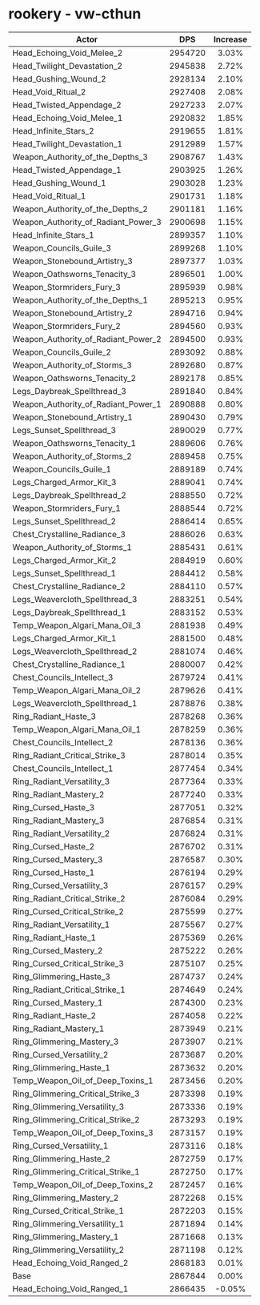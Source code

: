 # rookery - vw-cthun
| Actor | DPS | Increase |
|---|:---:|:---:|
|Head_Echoing_Void_Melee_2|2954720|3.03%|
|Head_Twilight_Devastation_2|2945838|2.72%|
|Head_Gushing_Wound_2|2928134|2.10%|
|Head_Void_Ritual_2|2927408|2.08%|
|Head_Twisted_Appendage_2|2927233|2.07%|
|Head_Echoing_Void_Melee_1|2920832|1.85%|
|Head_Infinite_Stars_2|2919655|1.81%|
|Head_Twilight_Devastation_1|2912989|1.57%|
|Weapon_Authority_of_the_Depths_3|2908767|1.43%|
|Head_Twisted_Appendage_1|2903925|1.26%|
|Head_Gushing_Wound_1|2903028|1.23%|
|Head_Void_Ritual_1|2901731|1.18%|
|Weapon_Authority_of_the_Depths_2|2901181|1.16%|
|Weapon_Authority_of_Radiant_Power_3|2900698|1.15%|
|Head_Infinite_Stars_1|2899357|1.10%|
|Weapon_Councils_Guile_3|2899268|1.10%|
|Weapon_Stonebound_Artistry_3|2897377|1.03%|
|Weapon_Oathsworns_Tenacity_3|2896501|1.00%|
|Weapon_Stormriders_Fury_3|2895939|0.98%|
|Weapon_Authority_of_the_Depths_1|2895213|0.95%|
|Weapon_Stonebound_Artistry_2|2894716|0.94%|
|Weapon_Stormriders_Fury_2|2894560|0.93%|
|Weapon_Authority_of_Radiant_Power_2|2894500|0.93%|
|Weapon_Councils_Guile_2|2893092|0.88%|
|Weapon_Authority_of_Storms_3|2892680|0.87%|
|Weapon_Oathsworns_Tenacity_2|2892178|0.85%|
|Legs_Daybreak_Spellthread_3|2891840|0.84%|
|Weapon_Authority_of_Radiant_Power_1|2890888|0.80%|
|Weapon_Stonebound_Artistry_1|2890430|0.79%|
|Legs_Sunset_Spellthread_3|2890029|0.77%|
|Weapon_Oathsworns_Tenacity_1|2889606|0.76%|
|Weapon_Authority_of_Storms_2|2889458|0.75%|
|Weapon_Councils_Guile_1|2889189|0.74%|
|Legs_Charged_Armor_Kit_3|2889041|0.74%|
|Legs_Daybreak_Spellthread_2|2888550|0.72%|
|Weapon_Stormriders_Fury_1|2888544|0.72%|
|Legs_Sunset_Spellthread_2|2886414|0.65%|
|Chest_Crystalline_Radiance_3|2886026|0.63%|
|Weapon_Authority_of_Storms_1|2885431|0.61%|
|Legs_Charged_Armor_Kit_2|2884919|0.60%|
|Legs_Sunset_Spellthread_1|2884412|0.58%|
|Chest_Crystalline_Radiance_2|2884110|0.57%|
|Legs_Weavercloth_Spellthread_3|2883251|0.54%|
|Legs_Daybreak_Spellthread_1|2883152|0.53%|
|Temp_Weapon_Algari_Mana_Oil_3|2881938|0.49%|
|Legs_Charged_Armor_Kit_1|2881500|0.48%|
|Legs_Weavercloth_Spellthread_2|2881074|0.46%|
|Chest_Crystalline_Radiance_1|2880007|0.42%|
|Chest_Councils_Intellect_3|2879724|0.41%|
|Temp_Weapon_Algari_Mana_Oil_2|2879626|0.41%|
|Legs_Weavercloth_Spellthread_1|2878876|0.38%|
|Ring_Radiant_Haste_3|2878268|0.36%|
|Temp_Weapon_Algari_Mana_Oil_1|2878259|0.36%|
|Chest_Councils_Intellect_2|2878136|0.36%|
|Ring_Radiant_Critical_Strike_3|2878014|0.35%|
|Chest_Councils_Intellect_1|2877454|0.34%|
|Ring_Radiant_Versatility_3|2877364|0.33%|
|Ring_Radiant_Mastery_2|2877240|0.33%|
|Ring_Cursed_Haste_3|2877051|0.32%|
|Ring_Radiant_Mastery_3|2876854|0.31%|
|Ring_Radiant_Versatility_2|2876824|0.31%|
|Ring_Cursed_Haste_2|2876702|0.31%|
|Ring_Cursed_Mastery_3|2876587|0.30%|
|Ring_Cursed_Haste_1|2876194|0.29%|
|Ring_Cursed_Versatility_3|2876157|0.29%|
|Ring_Radiant_Critical_Strike_2|2876084|0.29%|
|Ring_Cursed_Critical_Strike_2|2875599|0.27%|
|Ring_Radiant_Versatility_1|2875567|0.27%|
|Ring_Radiant_Haste_1|2875369|0.26%|
|Ring_Cursed_Mastery_2|2875222|0.26%|
|Ring_Cursed_Critical_Strike_3|2875107|0.25%|
|Ring_Glimmering_Haste_3|2874737|0.24%|
|Ring_Radiant_Critical_Strike_1|2874649|0.24%|
|Ring_Cursed_Mastery_1|2874300|0.23%|
|Ring_Radiant_Haste_2|2874058|0.22%|
|Ring_Radiant_Mastery_1|2873949|0.21%|
|Ring_Glimmering_Mastery_3|2873907|0.21%|
|Ring_Cursed_Versatility_2|2873687|0.20%|
|Ring_Glimmering_Haste_1|2873632|0.20%|
|Temp_Weapon_Oil_of_Deep_Toxins_1|2873456|0.20%|
|Ring_Glimmering_Critical_Strike_3|2873398|0.19%|
|Ring_Glimmering_Versatility_3|2873336|0.19%|
|Ring_Glimmering_Critical_Strike_2|2873293|0.19%|
|Temp_Weapon_Oil_of_Deep_Toxins_3|2873157|0.19%|
|Ring_Cursed_Versatility_1|2873116|0.18%|
|Ring_Glimmering_Haste_2|2872759|0.17%|
|Ring_Glimmering_Critical_Strike_1|2872750|0.17%|
|Temp_Weapon_Oil_of_Deep_Toxins_2|2872457|0.16%|
|Ring_Glimmering_Mastery_2|2872268|0.15%|
|Ring_Cursed_Critical_Strike_1|2872203|0.15%|
|Ring_Glimmering_Versatility_1|2871894|0.14%|
|Ring_Glimmering_Mastery_1|2871668|0.13%|
|Ring_Glimmering_Versatility_2|2871198|0.12%|
|Head_Echoing_Void_Ranged_2|2868183|0.01%|
|Base|2867844|0.00%|
|Head_Echoing_Void_Ranged_1|2866435|-0.05%|
